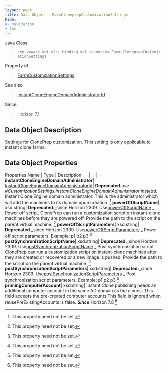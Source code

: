 ```yaml
---
layout: page
title: Data Object - FarmCloneprepCustomizationSettings
hide:
#- navigation
- toc
---
```






Java Class
> `com.vmware.vdi.vlsi.binding.vdi.resources.Farm.CloneprepCustomizationSettings`

Property of
> [FarmCustomizationSettings](vdi.resources.Farm.CustomizationSettings.md#field_detail)

See also
> [InstantCloneEngineDomainAdministratorId](vdi.entity.InstantCloneEngineDomainAdministratorId.md)

Since
> Horizon 7.1


## Data Object Description

Settings for ClonePrep customization. This setting is only applicable to instant clone farms.

## Data Object Properties
Properties
Name |  Type |  Description
---|---|---
**instantCloneEngineDomainAdministrator**| [InstantCloneEngineDomainAdministratorId](vdi.entity.InstantCloneEngineDomainAdministratorId.md)| **Deprecated.**_use #CustomizationSettings.instantCloneEngineDomainAdministrator instead._ Instant Clone Engine domain administrator. This is the administrator which will add the machines to its domain upon creation. [^1]
**powerOffScriptName**|  xsd:string| **Deprecated.**_since Horizon 2309. Use[powerOffScriptName](vdi.resources.Farm.CustomizationScriptSettings.md#powerOffScriptName) _ Power off script. ClonePrep can run a customization script on instant-clone machines before they are powered off. Provide the path to the script on the parent virtual machine. [^1]
**powerOffScriptParameters**|  xsd:string| **Deprecated.**_since Horizon 2309. Use[powerOffScriptParameters](vdi.resources.Farm.CustomizationScriptSettings.md#powerOffScriptParameters) _ Power off script parameters. Example: p1 p2 p3 [^1]
**postSynchronizationScriptName**|  xsd:string| **Deprecated.**_since Horizon 2309. Use[postSynchronizationScriptName](vdi.resources.Farm.CustomizationScriptSettings.md#postSynchronizationScriptName) _ Post synchronization script. ClonePrep can run a customization script on instant-clone machines after they are created or recovered or a new image is pushed. Provide the path to the script on the parent virtual machine. [^1]
**postSynchronizationScriptParameters**|  xsd:string| **Deprecated.**_since Horizon 2309. Use[postSynchronizationScriptParameters](vdi.resources.Farm.CustomizationScriptSettings.md#postSynchronizationScriptParameters) _ Post synchronization script parameters. Example: p1 p2 p3 [^1]
**primingComputerAccount**|  xsd:string|  Instant Clone publishing needs an additional computer account in the same AD domain as the clones. This field accepts the pre-created computer accounts.This field is ignored when reusePreExistingAccounts is false.  **_Since_** Horizon 7.8 [^1]
 


 


[^1]: This property need not be set.